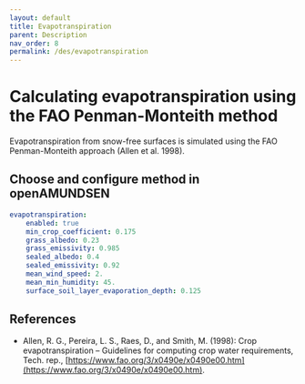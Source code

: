 ```yaml
---
layout: default
title: Evapotranspiration
parent: Description
nav_order: 8
permalink: /des/evapotranspiration
---
```


# Calculating evapotranspiration using the FAO Penman-Monteith method

Evapotranspiration from snow-free surfaces is simulated using the FAO Penman-Monteith approach (Allen et al. 1998).


## Choose and configure method in openAMUNDSEN

```yaml
evapotranspiration:
    enabled: true
    min_crop_coefficient: 0.175
    grass_albedo: 0.23
    grass_emissivity: 0.985
    sealed_albedo: 0.4
    sealed_emissivity: 0.92
    mean_wind_speed: 2.
    mean_min_humidity: 45.
    surface_soil_layer_evaporation_depth: 0.125
```

## References
- Allen, R. G., Pereira, L. S., Raes, D., and Smith, M. (1998): Crop evapotranspiration – Guidelines for computing crop water requirements, Tech. rep., [https://www.fao.org/3/x0490e/x0490e00.htm](https://www.fao.org/3/x0490e/x0490e00.htm).
